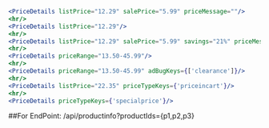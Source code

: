 ```jsx
<PriceDetails listPrice="12.29" salePrice="5.99" priceMessage=""/>
<hr/>
<PriceDetails listPrice="12.29"/>
<hr/>
<PriceDetails listPrice="12.29" salePrice="5.99" savings="21%" priceMessage="wasNowPrice" />
<hr/>
<PriceDetails priceRange="13.50-45.99"/>
<hr/>
<PriceDetails priceRange="13.50-45.99" adBugKeys={['clearance']}/>
<hr/>
<PriceDetails listPrice="22.35" priceTypeKeys={'priceincart'}/>
<hr/>
<PriceDetails priceTypeKeys={'specialprice'}/>
```
##For EndPoint: /api/productinfo?productIds={p1,p2,p3}
<PriceDetails productSchema="productInfo" product={productItem} />
